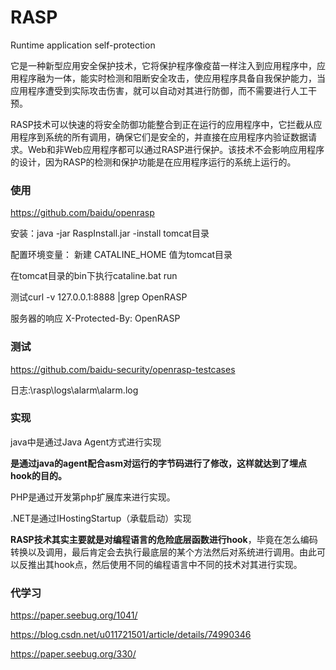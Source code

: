 # RASP

Runtime application self-protection

它是一种新型应用安全保护技术，它将保护程序像疫苗一样注入到应用程序中，应用程序融为一体，能实时检测和阻断安全攻击，使应用程序具备自我保护能力，当应用程序遭受到实际攻击伤害，就可以自动对其进行防御，而不需要进行人工干预。



RASP技术可以快速的将安全防御功能整合到正在运行的应用程序中，它拦截从应用程序到系统的所有调用，确保它们是安全的，并直接在应用程序内验证数据请求。Web和非Web应用程序都可以通过RASP进行保护。该技术不会影响应用程序的设计，因为RASP的检测和保护功能是在应用程序运行的系统上运行的。

### 使用

https://github.com/baidu/openrasp

安装：java -jar RaspInstall.jar -install tomcat目录

配置环境变量： 新建 CATALINE_HOME 值为tomcat目录

在tomcat目录的bin下执行cataline.bat run

测试curl -v 127.0.0.1:8888 |grep OpenRASP

服务器的响应 X-Protected-By: OpenRASP

### 测试

https://github.com/baidu-security/openrasp-testcases

日志:\rasp\logs\alarm\alarm.log

### 实现

java中是通过Java Agent方式进行实现

**是通过java的agent配合asm对运行的字节码进行了修改，这样就达到了埋点hook的目的。**

PHP是通过开发第php扩展库来进行实现。

.NET是通过IHostingStartup（承载启动）实现



**RASP技术其实主要就是对编程语言的危险底层函数进行hook**，毕竟在怎么编码转换以及调用，最后肯定会去执行最底层的某个方法然后对系统进行调用。由此可以反推出其hook点，然后使用不同的编程语言中不同的技术对其进行实现。



### 代学习

https://paper.seebug.org/1041/

https://blog.csdn.net/u011721501/article/details/74990346

https://paper.seebug.org/330/


